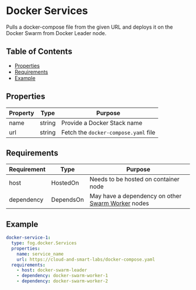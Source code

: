 # Docker Services
Pulls a docker-compose file from the given URL and deploys it on the Docker Swarm from Docker Leader node.

## Table of Contents
- [Properties](#properties)
- [Requirements](#requirements)
- [Example](#example)

## Properties
| Property | Type |Purpose |
| --- | --- | --- |
| name | string | Provide a Docker Stack name |
| url | string | Fetch the `docker-compose.yaml` file |

## Requirements
| Requirement | Type |Purpose |
| --- | --- | --- |
| host | HostedOn | Needs to be hosted on container node |
| dependency | DependsOn | May have a dependency on other [Swarm Worker](../swarm_worker) nodes |

## Example
```yaml
docker-service-1:
  type: fog.docker.Services
  properties:
    name: service_name
    url: https://cloud-and-smart-labs/docker-compose.yaml
  requirements:
    - host: docker-swarm-leader
    - dependency: docker-swarm-worker-1
    - dependency: docker-swarm-worker-2

```
